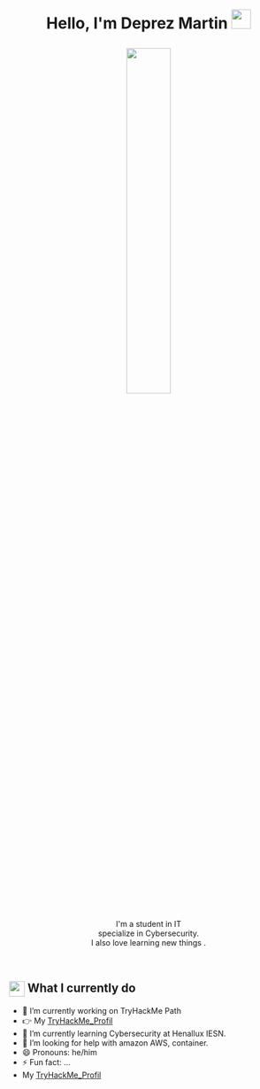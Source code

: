 <h1><p align="center">Hello, I'm Deprez Martin <img src="https://media.giphy.com/media/hvRJCLFzcasrR4ia7z/giphy.gif" width="35px"></h1></a></p>

<p align="center" ><img 
 src="https://media1.giphy.com/media/077i6AULCXc0FKTj9s/giphy.gif?cid=ecf05e47wfkob2ryj58yfinte3gv1crgwo5qfd77ocia5aeo&rid=giphy.gif&ct=g" width="40%"/></p>
 
 <p align="center">I'm a student in IT<br/> specialize in Cybersecurity.<br> I also love learning new things .<br></p><br/>


<summary><h2><img src="https://emojis.slackmojis.com/emojis/images/1457563042/312/doge.png?1457563042" align="center"
                width="28" /> What I currently do</h2></summary>

- 🔭 I’m currently working on TryHackMe Path
- :point_right: My [TryHackMe_Profil](https://tryhackme.com/p/hirozion)
- 🌱 I’m currently learning Cybersecurity at Henallux IESN.
- 🤔 I’m looking for help with amazon AWS, container.
- 😄 Pronouns: he/him
- ⚡ Fun fact: ...
- My [TryHackMe_Profil](https://tryhackme.com/p/hirozion)
